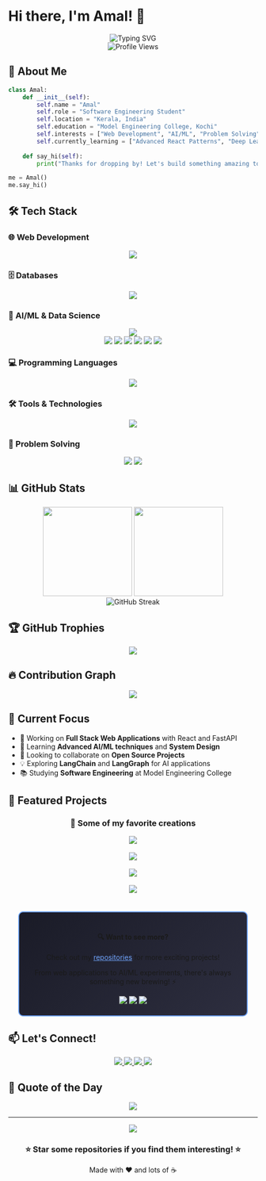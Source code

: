# Hi there, I'm Amal! 👋

<div align="center">
  <img src="https://readme-typing-svg.herokuapp.com?font=Fira+Code&size=30&duration=3000&pause=1000&color=00D9FF&center=true&vCenter=true&width=600&lines=Software+Engineering+Student;Full+Stack+Developer;AI%2FML+Enthusiast;Problem+Solver" alt="Typing SVG" />
</div>

<div align="center">
  <img src="https://komarev.com/ghpvc/?username=codewizard-2004&color=00d9ff&style=for-the-badge" alt="Profile Views" />
</div>

## 🚀 About Me

```python
class Amal:
    def __init__(self):
        self.name = "Amal"
        self.role = "Software Engineering Student"
        self.location = "Kerala, India"
        self.education = "Model Engineering College, Kochi"
        self.interests = ["Web Development", "AI/ML", "Problem Solving"]
        self.currently_learning = ["Advanced React Patterns", "Deep Learning", "System Design"]
    
    def say_hi(self):
        print("Thanks for dropping by! Let's build something amazing together! 🚀")

me = Amal()
me.say_hi()
```

## 🛠️ Tech Stack

### 🌐 Web Development
<div align="center">
  <img src="https://skillicons.dev/icons?i=react,js,html,css,nodejs,express,fastapi,nextjs" />
</div>

### 🗄️ Databases
<div align="center">
  <img src="https://skillicons.dev/icons?i=mongodb,postgresql,mysql,redis" />
</div>

### 🤖 AI/ML & Data Science
<div align="center">
  <img src="https://skillicons.dev/icons?i=python,pytorch,tensorflow" />
  <br/>
  <img src="https://img.shields.io/badge/NumPy-013243?style=for-the-badge&logo=numpy&logoColor=white" />
  <img src="https://img.shields.io/badge/Pandas-150458?style=for-the-badge&logo=pandas&logoColor=white" />
  <img src="https://img.shields.io/badge/Scikit--Learn-F7931E?style=for-the-badge&logo=scikit-learn&logoColor=white" />
  <img src="https://img.shields.io/badge/Matplotlib-11557c?style=for-the-badge&logo=python&logoColor=white" />
  <img src="https://img.shields.io/badge/LangChain-1C3C3C?style=for-the-badge&logo=langchain&logoColor=white" />
  <img src="https://img.shields.io/badge/LangGraph-FF6B6B?style=for-the-badge&logo=python&logoColor=white" />
</div>

### 💻 Programming Languages
<div align="center">
  <img src="https://skillicons.dev/icons?i=python,javascript,java,c" />
</div>

### 🛠️ Tools & Technologies
<div align="center">
  <img src="https://skillicons.dev/icons?i=git,github,vscode,docker,linux,postman" />
</div>

### 🧩 Problem Solving
<div align="center">
  <img src="https://img.shields.io/badge/LeetCode-100%2B%20Problems-FFA116?style=for-the-badge&logo=leetcode&logoColor=white" />
  <img src="https://img.shields.io/badge/Problem%20Solver-Expert-00D9FF?style=for-the-badge&logo=codechef&logoColor=white" />
</div>

## 📊 GitHub Stats

<div align="center">
  <img height="180em" src="https://github-readme-stats.vercel.app/api?username=codewizard-2004&show_icons=true&theme=tokyonight&include_all_commits=true&count_private=true"/>
  <img height="180em" src="https://github-readme-stats.vercel.app/api/top-langs/?username=codewizard-2004&layout=compact&langs_count=8&theme=tokyonight"/>
</div>

<div align="center">
  <img src="https://github-readme-streak-stats.herokuapp.com/?user=codewizard-2004&theme=tokyonight" alt="GitHub Streak" />
</div>

## 🏆 GitHub Trophies
<div align="center">
  <img src="https://github-profile-trophy.vercel.app/?username=codewizard-2004&theme=tokyonight&no-frame=true&no-bg=false&margin-w=4&row=1" />
</div>

## 🔥 Contribution Graph
<div align="center">
  <img src="https://github-readme-activity-graph.vercel.app/graph?username=codewizard-2004&theme=tokyo-night&bg_color=1a1b27&color=70a5fd&line=bf91f3&point=38bdae&area=true&hide_border=true" />
</div>

## 🎯 Current Focus

- 🔭 Working on **Full Stack Web Applications** with React and FastAPI
- 🌱 Learning **Advanced AI/ML techniques** and **System Design**
- 👯 Looking to collaborate on **Open Source Projects**
- 💡 Exploring **LangChain** and **LangGraph** for AI applications
- 📚 Studying **Software Engineering** at Model Engineering College

## 🌟 Featured Projects

<div align="center">
  <h3>🚀 Some of my favorite creations</h3>
  <!-- Project 1 -->
  <div>
    <a href="https://github.com/codewizard-2004/your-repo-name">
      <img align="center" src="https://github-readme-stats.vercel.app/api/pin/?username=codewizard-2004&repo=your-repo-name&theme=tokyonight&bg_color=1a1b27&title_color=70a5fd&text_color=38bdae&icon_color=bf91f3" />
    </a>
  </div>
  <br/>
  <!-- Project 2 -->
  <div>
    <a href="https://github.com/codewizard-2004/another-repo">
      <img align="center" src="https://github-readme-stats.vercel.app/api/pin/?username=codewizard-2004&repo=another-repo&theme=tokyonight&bg_color=1a1b27&title_color=70a5fd&text_color=38bdae&icon_color=bf91f3" />
    </a>
  </div>
  <br/>
  <!-- Project 3 -->
  <div>
    <a href="https://github.com/codewizard-2004/ai-ml-project">
      <img align="center" src="https://github-readme-stats.vercel.app/api/pin/?username=codewizard-2004&repo=ai-ml-project&theme=tokyonight&bg_color=1a1b27&title_color=70a5fd&text_color=38bdae&icon_color=bf91f3" />
    </a>
  </div>
  <br/>
  <!-- Project 4 -->
  <div>
    <a href="https://github.com/codewizard-2004/web-development-project">
      <img align="center" src="https://github-readme-stats.vercel.app/api/pin/?username=codewizard-2004&repo=web-development-project&theme=tokyonight&bg_color=1a1b27&title_color=70a5fd&text_color=38bdae&icon_color=bf91f3" />
    </a>
  </div>
  <br/>
  <!-- Call to action -->
  <div style="border: 2px solid #70a5fd; border-radius: 10px; padding: 20px; margin: 20px; background: linear-gradient(135deg, #1a1b27, #2d2e3f);">
    <h4>🔍 Want to see more?</h4>
    <p>Check out my <a href="https://github.com/codewizard-2004?tab=repositories" style="color: #70a5fd;">repositories</a> for more exciting projects!</p>
    <p>From web applications to AI/ML experiments, there's always something new brewing! ⚡</p>
<div style="margin-top: 15px;">
  <img src="https://img.shields.io/badge/💻_Web_Apps-5-00D9FF?style=for-the-badge" />
  <img src="https://img.shields.io/badge/🤖_AI%2FML-3-FF6B6B?style=for-the-badge" />
  <img src="https://img.shields.io/badge/🛠️_Tools-2-FFA116?style=for-the-badge" />
</div>
  </div>
</div>

## 📫 Let's Connect!

<div align="center">
  <a href="mailto:amalv2004@gmail.com">
    <img src="https://img.shields.io/badge/Email-D14836?style=for-the-badge&logo=gmail&logoColor=white" />
  </a>
  <a href="https://www.linkedin.com/in/amal-varghese-670225291/">
    <img src="https://img.shields.io/badge/LinkedIn-0077B5?style=for-the-badge&logo=linkedin&logoColor=white" />
  </a>
  <a href="https://www.instagram.com/4mal_varghese/">
    <img src="https://img.shields.io/badge/Instagram-E4405F?style=for-the-badge&logo=instagram&logoColor=white" />
  </a>
  <a href="https://my-portfolio-blush-three-73.vercel.app/#">
    <img src="https://img.shields.io/badge/Portfolio-FF5722?style=for-the-badge&logo=google-chrome&logoColor=white" />
  </a>
</div>

## 💭 Quote of the Day
<div align="center">
  <img src="https://quotes-github-readme.vercel.app/api?type=horizontal&theme=tokyonight" />
</div>

---

<div align="center">
  <img src="https://capsule-render.vercel.app/api?type=waving&color=gradient&height=100&section=footer&width=100%" />
</div>

<div align="center">
  <h3>⭐ Star some repositories if you find them interesting! ⭐</h3>
  <p>Made with ❤️ and lots of ☕</p>
</div>

